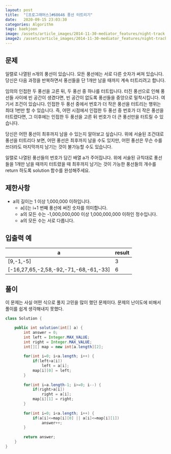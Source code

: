```yaml
---
layout: post
title:  "[프로그래머스]#68646 풍선 터트리기"
date:   2020-09-15 23:03:30
categories: Algorithm
tags: baekjoon
image: /assets/article_images/2014-11-30-mediator_features/night-track.JPG
image2: /assets/article_images/2014-11-30-mediator_features/night-track-mobile.JPG
---
```


문제
--------------------

일렬로 나열된 n개의 풍선이 있습니다. 모든 풍선에는 서로 다른 숫자가 써져 있습니다. 당신은 다음 과정을 반복하면서 풍선들을 단 1개만 남을 때까지 계속 터트리려고 합니다.

임의의 인접한 두 풍선을 고른 뒤, 두 풍선 중 하나를 터트립니다.
터진 풍선으로 인해 풍선들 사이에 빈 공간이 생겼다면, 빈 공간이 없도록 풍선들을 중앙으로 밀착시킵니다.
여기서 조건이 있습니다. 인접한 두 풍선 중에서 번호가 더 작은 풍선을 터트리는 행위는 최대 1번만 할 수 있습니다. 즉, 어떤 시점에서 인접한 두 풍선 중 번호가 더 작은 풍선을 터트렸다면, 그 이후에는 인접한 두 풍선을 고른 뒤 번호가 더 큰 풍선만을 터트릴 수 있습니다.

당신은 어떤 풍선이 최후까지 남을 수 있는지 알아보고 싶습니다. 위에 서술된 조건대로 풍선을 터트리다 보면, 어떤 풍선은 최후까지 남을 수도 있지만, 어떤 풍선은 무슨 수를 쓰더라도 마지막까지 남기는 것이 불가능할 수도 있습니다.

일렬로 나열된 풍선들의 번호가 담긴 배열 a가 주어집니다. 위에 서술된 규칙대로 풍선들을 1개만 남을 때까지 터트렸을 때 최후까지 남기는 것이 가능한 풍선들의 개수를 return 하도록 solution 함수를 완성해주세요.

제한사항
--------------

- a의 길이는 1 이상 1,000,000 이하입니다.
  - a[i]는 i+1 번째 풍선에 써진 숫자를 의미합니다.
  - a의 모든 수는 -1,000,000,000 이상 1,000,000,000 이하인 정수입니다.
  - a의 모든 수는 서로 다릅니다.

입출력 예
---------------------------

|a|result|
|--|--|
|[9,-1,-5]|3|
|[-16,27,65,-2,58,-92,-71,-68,-61,-33]|6|

풀이
--------------------------

이 문제는 사실 어떤 식으로 풀지 고민을 많이 했던 문제이다. 문제의 난이도에 비해서 풀이를 쉽게 생각해내지 못했다.

```java
class Solution {

    public int solution(int[] a) {
        int answer = 0;
        int left = Integer.MAX_VALUE;
        int right = Integer.MAX_VALUE;
        int[][] map = new int[a.length][2];
        
        for(int i=0; i<a.length; i++) {
            if(left>a[i])
                left = a[i];
            map[i][0] = left;
        }
        
        for(int i=a.length-1; i>=0; i--) {
            if(right>a[i])
                right = a[i];
            map[i][1] = right;
        }
            
        for(int i=0; i<a.length; i++) {
            if(a[i]<=map[i][0] || a[i]<=map[i][1])
                answer++;
        }
        
        return answer;
    }
}
```
